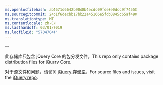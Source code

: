 ```yaml
---
ms.openlocfilehash: ab4671d6642b90d0b4ecdc09fde8e0dcc9f74558
ms.sourcegitcommit: 24b1f6decbb17bb22a45166e5fdb0845c65af498
ms.translationtype: MT
ms.contentlocale: zh-CN
ms.lasthandoff: 03/01/2019
ms.locfileid: "57047044"
---
```

--

<span data-ttu-id="91df6-101">此存储库只包含 jQuery Core 的包分发文件。</span><span class="sxs-lookup"><span data-stu-id="91df6-101">This repo only contains package distribution files for jQuery Core.</span></span>

<span data-ttu-id="91df6-102">对于源文件和问题，请访问 [jQuery 存储库](https://github.com/jquery/jquery)。</span><span class="sxs-lookup"><span data-stu-id="91df6-102">For source files and issues, visit the [jQuery repo](https://github.com/jquery/jquery).</span></span>
